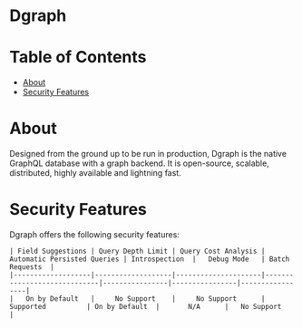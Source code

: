 # Dgraph

# Table of Contents
* [About](#About)
* [Security Features](#Security-Features)

# About
Designed from the ground up to be run in production, Dgraph is the native GraphQL database with a graph backend. It is open-source, scalable, distributed, highly available and lightning fast.

# Security Features
Dgraph offers the following security features:
```
| Field Suggestions | Query Depth Limit | Query Cost Analysis | Automatic Persisted Queries | Introspection  |   Debug Mode   | Batch Requests  |
|-------------------|-------------------|---------------------|-----------------------------|----------------|----------------|-----------------|
|   On by Default   |     No Support    |     No Support      |          Supported          | On by Default  |       N/A      |   No Support    |
```